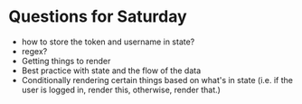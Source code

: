 # Questions for Saturday

- how to store the token and username in state?
- regex?
- Getting things to render
- Best practice with state and the flow of the data
- Conditionally rendering certain things based on what's in state (i.e. if the user is logged in, render this, otherwise, render that.)